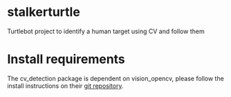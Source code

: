 # stalkerturtle

Turtlebot project to identify a human target using CV and follow them

# Install requirements

The cv_detection package is dependent on vision_opencv, please follow the install instructions on their [git repository](https://github.com/ros-perception/vision_opencv/tree/humble).
